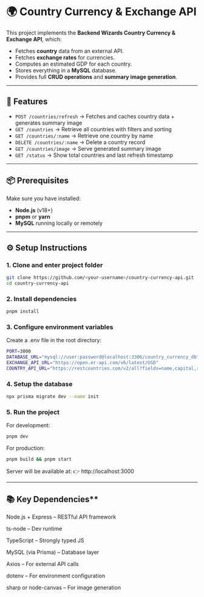 # 🌍 Country Currency & Exchange API

This project implements the **Backend Wizards Country Currency & Exchange API**, which:
- Fetches **country** data from an external API.
- Fetches **exchange rates** for currencies.
- Computes an estimated GDP for each country.
- Stores everything in a **MySQL** database.
- Provides full **CRUD operations** and **summary image generation**.

---

## 🧰 Features

- `POST /countries/refresh` → Fetches and caches country data + generates summary image  
- `GET /countries` → Retrieve all countries with filters and sorting  
- `GET /countries/:name` → Retrieve one country by name  
- `DELETE /countries/:name` → Delete a country record  
- `GET /countries/image` → Serve generated summary image  
- `GET /status` → Show total countries and last refresh timestamp  

---

## 📦 Prerequisites

Make sure you have installed:
- **Node.js** (v18+)
- **pnpm** or **yarn**
- **MySQL** running locally or remotely

---

## ⚙️ Setup Instructions

### 1. Clone and enter project folder
```bash
git clone https://github.com/<your-username>/country-currency-api.git
cd country-currency-api
```

### 2. Install dependencies
```bash
pnpm install
```

### 3. Configure environment variables

Create a .env file in the root directory:
```bash
PORT=3000
DATABASE_URL="mysql://user:password@localhost:3306/country_currency_db"
EXCHANGE_API_URL="https://open.er-api.com/v6/latest/USD"
COUNTRY_API_URL="https://restcountries.com/v2/all?fields=name,capital,region,population,flag,currencies"
```

### 4. Setup the database
```bash
npx prisma migrate dev --name init
```

### 5. Run the project

For development:
```bash
pnpm dev
```

For production:
```bash
pnpm build && pnpm start
```

Server will be available at:
👉 http://localhost:3000

---

## 📚 Key Dependencies**

Node.js + Express – RESTful API framework

ts-node – Dev runtime

TypeScript – Strongly typed JS

MySQL (via Prisma) – Database layer

Axios – For external API calls

dotenv – For environment configuration

sharp or node-canvas – For image generation